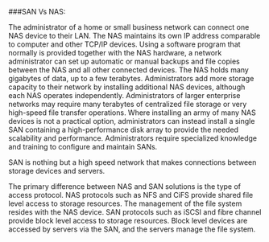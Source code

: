###SAN Vs NAS:

The administrator of a home or small business network can connect one NAS device to their LAN. 
The NAS maintains its own IP address comparable to computer and other TCP/IP devices. Using a software program that normally is provided together with the NAS hardware, a network administrator can set up automatic or manual backups and file copies between the NAS and all other connected devices. The NAS holds many gigabytes of data, up to a few terabytes. Administrators add more storage capacity to their network by installing additional NAS devices, although each NAS operates independently.
Administrators of larger enterprise networks may require many terabytes of centralized file storage or very high-speed file transfer operations. Where installing an army of many NAS devices is not a practical option, administrators can instead install a single SAN containing a high-performance disk array to provide the needed scalability and performance. Administrators require specialized knowledge and training to configure and maintain SANs.

SAN is nothing but a high speed network that makes connections between storage devices and servers.

The primary difference between NAS and SAN solutions is the type of access protocol. NAS protocols such as NFS and CiFS provide shared file level access to storage resources. The management of the file system resides with the NAS device. SAN protocols such as iSCSI and fibre channel provide block level access to storage resources. Block level devices are accessed by servers via the SAN, and the servers manage the file system.
